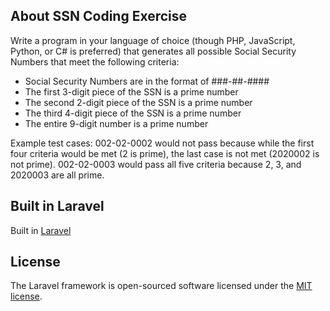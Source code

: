 ## About SSN Coding Exercise

Write a program in your language of choice (though PHP, JavaScript, Python, or C# is preferred) that generates all possible Social Security Numbers that meet the following criteria:

- Social Security Numbers are in the format of ###-##-####
- The first 3-digit piece of the SSN is a prime number
- The second 2-digit piece of the SSN is a prime number
- The third 4-digit piece of the SSN is a prime number
- The entire 9-digit number is a prime number

Example test cases:
002-02-0002 would not pass because while the first four criteria would be met (2 is prime), the last case is not met (2020002 is not prime).
002-02-0003 would pass all five criteria because 2, 3, and 2020003 are all prime.

## Built in Laravel

Built in [Laravel](https://laravel.com/)

## License

The Laravel framework is open-sourced software licensed under the [MIT license](https://opensource.org/licenses/MIT).
